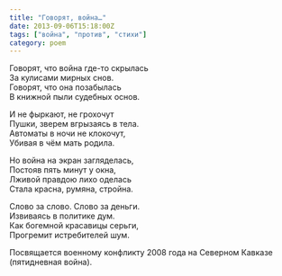 ```yaml
---
title: "Говорят, война…"
date: 2013-09-06T15:18:00Z
tags: ["война", "против", "стихи"]
category: poem
---
```


Говорят, что война где-то скрылась  
За кулисами мирных снов.  
Говорят, что она позабылась  
В книжной пыли судебных основ.

И не фыркают, не грохочут  
Пушки, зверем вгрызаясь в тела.  
Автоматы в ночи не клокочут,  
Убивая в чём мать родила.

Но война на экран загляделась,  
Постояв пять минут у окна,  
Лживой правдою лихо оделась  
Стала красна, румяна, стройна.

Слово за слово. Слово за деньги.  
Извиваясь в политике дум.  
Как богемной красавицы серьги,  
Прогремит истребителей шум.

Посвящается военному конфликту 2008 года на Северном Кавказе (пятидневная война).  
